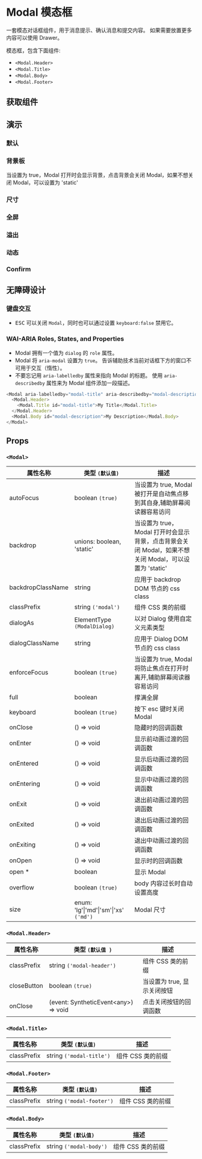 # Modal 模态框

一套模态对话框组件，用于消息提示、确认消息和提交内容。 如果需要放置更多内容可以使用 Drawer。

模态框，包含下面组件:

- `<Modal.Header>`
- `<Modal.Title>`
- `<Modal.Body>`
- `<Modal.Footer>`

## 获取组件

<!--{include:(components/modal/fragments/import.md)}-->

## 演示

### 默认

<!--{include:`basic.md`}-->

### 背景板

当设置为 true，Modal 打开时会显示背景，点击背景会关闭 Modal，如果不想关闭 Modal，可以设置为 'static'

<!--{include:`backdrop.md`}-->

### 尺寸

<!--{include:`size.md`}-->

### 全屏

<!--{include:`full.md`}-->

### 溢出

<!--{include:`overflow.md`}-->

### 动态

<!--{include:`dynamic.md`}-->

### Confirm

<!--{include:`confirm.md`}-->

## 无障碍设计

### 键盘交互

- <kbd>ESC</kbd> 可以关闭 `Modal`，同时也可以通过设置 `keyboard:false` 禁用它。

### WAI-ARIA Roles, States, and Properties

- Modal 拥有一个值为 `dialog` 的 `role` 属性。
- Modal 将 `aria-modal` 设置为 `true`。 告诉辅助技术当前对话框下方的窗口不可用于交互（惰性）。
- 不要忘记用 `aria-labelledby` 属性来指向 Modal 的标题。 使用 `aria-describedby` 属性来为 Modal 组件添加一段描述。

```js
<Modal aria-labelledby="modal-title" aria-describedby="modal-description">
  <Modal.Header>
    <Modal.Title id="modal-title">My Title</Modal.Title>
  </Modal.Header>
  <Modal.Body id="modal-description">My Description</Modal.Body>
</Modal>
```

## Props

### `<Modal>`

| 属性名称          | 类型 `(默认值)`                                   | 描述                                                                                                 |
| ----------------- | ------------------------------------------------- | ---------------------------------------------------------------------------------------------------- |
| autoFocus         | boolean `(true)`                                  | 当设置为 true, Modal 被打开是自动焦点移到其自身,辅助屏幕阅读器容易访问                               |
| backdrop          | unions: boolean, 'static'                         | 当设置为 true，Modal 打开时会显示背景，点击背景会关闭 Modal，如果不想关闭 Modal，可以设置为 'static' |
| backdropClassName | string                                            | 应用于 backdrop DOM 节点的 css class                                                                 |
| classPrefix       | string `('modal')`                                | 组件 CSS 类的前缀                                                                                    |
| dialogAs          | ElementType `(ModalDialog)`                       | 以对 Dialog 使用自定义元素类型                                                                       |
| dialogClassName   | string                                            | 应用于 Dialog DOM 节点的 css class                                                                   |
| enforceFocus      | boolean `(true)`                                  | 当设置为 true, Modal 将防止焦点在打开时离开,辅助屏幕阅读器容易访问                                   |
| full              | boolean                                           | 撑满全屏                                                                                             |
| keyboard          | boolean `(true)`                                  | 按下 esc 键时关闭 Modal                                                                              |
| onClose           | () => void                                        | 隐藏时的回调函数                                                                                     |
| onEnter           | () => void                                        | 显示前动画过渡的回调函数                                                                             |
| onEntered         | () => void                                        | 显示后动画过渡的回调函数                                                                             |
| onEntering        | () => void                                        | 显示中动画过渡的回调函数                                                                             |
| onExit            | () => void                                        | 退出前动画过渡的回调函数                                                                             |
| onExited          | () => void                                        | 退出后动画过渡的回调函数                                                                             |
| onExiting         | () => void                                        | 退出中动画过渡的回调函数                                                                             |
| onOpen            | () => void                                        | 显示时的回调函数                                                                                     |
| open \*           | boolean                                           | 显示 Modal                                                                                           |
| overflow          | boolean `(true)`                                  | body 内容过长时自动设置高度                                                                          |
| size              | enum: 'lg'&#124;'md'&#124;'sm'&#124;'xs' `('md')` | Modal 尺寸                                                                                           |

### `<Modal.Header>`

| 属性名称    | 类型 `(默认值 )`                           | 描述                        |
| ----------- | ------------------------------------------ | --------------------------- |
| classPrefix | string `('modal-header')`                  | 组件 CSS 类的前缀           |
| closeButton | boolean `(true)`                           | 当设置为 true, 显示关闭按钮 |
| onClose     | (event: SyntheticEvent&lt;any&gt;) => void | 点击关闭按钮的回调函数      |

### `<Modal.Title>`

| 属性名称    | 类型 `(默认值)`          | 描述              |
| ----------- | ------------------------ | ----------------- |
| classPrefix | string `('modal-title')` | 组件 CSS 类的前缀 |

### `<Modal.Footer>`

| 属性名称    | 类型 `(默认值)`           | 描述              |
| ----------- | ------------------------- | ----------------- |
| classPrefix | string `('modal-footer')` | 组件 CSS 类的前缀 |

### `<Modal.Body>`

| 属性名称    | 类型 `(默认值)`         | 描述              |
| ----------- | ----------------------- | ----------------- |
| classPrefix | string `('modal-body')` | 组件 CSS 类的前缀 |
